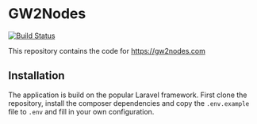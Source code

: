 # GW2Nodes

[![Build Status](https://travis-ci.org/koenvu/gw2nodes.com.svg?branch=master)](https://travis-ci.org/koenvu/gw2nodes.com)

This repository contains the code for https://gw2nodes.com

## Installation

The application is build on the popular Laravel framework. First clone the repository, install the composer dependencies and copy the `.env.example` file to `.env` and fill in your own configuration.
